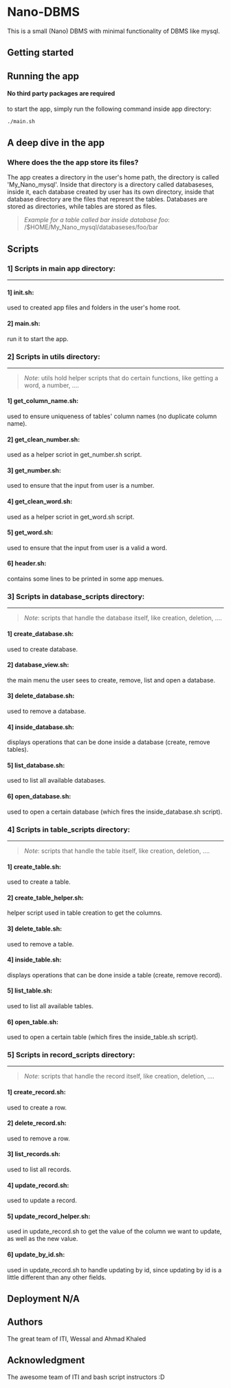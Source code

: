 # Nano-DBMS
This is a small (Nano) DBMS with minimal functionality of DBMS like mysql.

## Getting started

## Running the app

#### No third party packages are required
to start the app, simply run the following command inside app directory:

```bash
./main.sh
```

## A deep dive in the app

### Where does the the app store its files?

The app creates a directory in the user's home path, the directory is called 'My_Nano_mysql'.
Inside that directory is a directory called databaseses, inside it, each database created by user has its own directory, inside that database directory are the files that represnt the tables.
Databases are stored as directories, while tables are stored as files.
> _Example for a table called bar inside database foo_: /$HOME/My_Nano_mysql/databaseses/foo/bar


## Scripts

### 1] Scripts in main app directory:
--------------------------------------

#### 1] init.sh:
used to created app files and folders in the user's home root.
#### 2] main.sh:
run it to start the app.

### 2] Scripts in utils directory:
--------------------------------------
> _Note_: utils hold helper scripts that do certain functions, like getting a word, a number, ....
#### 1] get_column_name.sh:
used to ensure uniqueness of tables' column names (no duplicate column name).
#### 2] get_clean_number.sh:
used as a helper scriot in get_number.sh script.
#### 3] get_number.sh:
used to ensure that the input from user is a number.
#### 4] get_clean_word.sh:
used as a helper scriot in get_word.sh script.
#### 5] get_word.sh:
used to ensure that the input from user is a valid a word.
#### 6] header.sh:
contains some lines to be printed in some app menues.

### 3] Scripts in database_scripts directory:
----------------------------------------------
> _Note_: scripts that handle the database itself, like creation, deletion, ....
#### 1] create_database.sh:
used to create database.
#### 2] database_view.sh:
the main menu the user sees to create, remove, list and open a database.
#### 3] delete_database.sh:
used to remove a database.
#### 4] inside_database.sh:
displays operations that can be done inside a database (create, remove tables).
#### 5] list_database.sh:
used to list all available databases.
#### 6] open_database.sh:
used to open a certain database (which fires the inside_database.sh script).

### 4] Scripts in table_scripts directory:
----------------------------------------------
> _Note_: scripts that handle the table itself, like creation, deletion, ....
#### 1] create_table.sh:
used to create a table.
#### 2] create_table_helper.sh:
helper script used in table creation to get the columns.
#### 3] delete_table.sh:
used to remove a table.
#### 4] inside_table.sh:
displays operations that can be done inside a table (create, remove record).
#### 5] list_table.sh:
used to list all available tables.
#### 6] open_table.sh:
used to open a certain table (which fires the inside_table.sh script).

### 5] Scripts in record_scripts directory:
----------------------------------------------
> _Note_: scripts that handle the record itself, like creation, deletion, ....
#### 1] create_record.sh:
used to create a row.
#### 2] delete_record.sh:
used to remove a row.
#### 3] list_records.sh:
used to list all records.
#### 4] update_record.sh:
used to update a record.
#### 5] update_record_helper.sh:
used in update_record.sh to get the value of the column we want to update, as well as the new value.
#### 6] update_by_id.sh:
used in update_record.sh to handle updating by id, since updating by id is a little different than any other fields.


## Deployment N/A

## Authors

The great team of ITI, Wessal and Ahmad Khaled

## Acknowledgment

The awesome team of ITI and bash script instructors :D 
